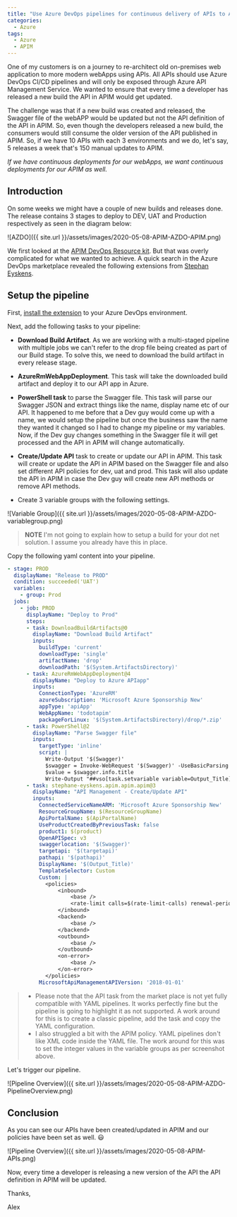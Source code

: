 ```yaml
---
title: "Use Azure DevOps pipelines for continuous delivery of APIs to Azure API Management Service "
categories:
  - Azure
tags:
  - Azure
  - APIM
---
```


One of my customers is on a journey to re-architect old on-premises web application to more modern webApps using APIs. All APIs should use Azure DevOps CI/CD pipelines and will only be exposed through Azure API Management Service. We wanted to ensure that every time a developer has released a new build the API in APIM would get updated.

The challenge was that if a new build was created and released, the Swagger file of the webAPP would be updated but not the API definition of the API in APIM. So, even though the developers released a new build, the consumers would still consume the older version of the API published in APIM. So, if we have 10 APIs with each 3 environments and we do, let's say, 5 releases a week that's 150 manual updates to APIM.

*If we have continuous deployments for our webApps, we want continuous deployments for our APIM as well.*

## Introduction

On some weeks we might have a couple of new builds and releases done. The release contains 3 stages to deploy to DEV, UAT and Production respectively as seen in the diagram below:

![AZDO]({{ site.url }}/assets/images/2020-05-08-APIM-AZDO-APIM.png)

We first looked at the [APIM DevOps Resource kit](https://github.com/Azure/azure-api-management-devops-resource-kit). But that was overly complicated for what we wanted to achieve. A quick search in the Azure DevOps marketplace revealed the following extensions from [Stephan Eyskens](https://marketplace.visualstudio.com/items?itemName=stephane-eyskens.apim).

## Setup the pipeline

First, [install the extension](https://marketplace.visualstudio.com/items?itemName=stephane-eyskens.apim) to your Azure DevOps environment.

Next, add the following tasks to your pipeline:

- **Download Build Artifact**. As we are working with a multi-staged pipeline with multiple jobs we can't refer to the drop file being created as part of our Build stage. To solve this, we need to download the build artifact in every release stage.

- **AzureRmWebAppDeployment**. This task will take the downloaded build artifact and deploy it to our API app in Azure.

- **PowerShell task** to parse the Swagger file. This task will parse our Swagger JSON and extract things like the name, display name etc of our API. It happened to me before that a Dev guy would come up with a name, we would setup the pipeline but once the business saw the name they wanted it changed so I had to change my pipeline or my variables. Now, if the Dev guy changes something in the Swagger file it will get processed and the API in APIM will change automatically.

- **Create/Update API** task to create or update our API in APIM. This task will create or update the API in APIM based on the Swagger file and also set different API policies for dev, uat and prod. This task will also update the API in APIM in case the Dev guy will create new API methods or remove API methods.

- Create 3 variable groups with the following settings.

![Variable Group]({{ site.url }}/assets/images/2020-05-08-APIM-AZDO-variablegroup.png)

> **NOTE**
> I'm not going to explain how to setup a build for your dot net solution. I assume you already have this in place.

Copy the following yaml content into your pipeline.

```yml
- stage: PROD
  displayName: "Release to PROD"
  condition: succeeded('UAT')
  variables:
    - group: Prod
  jobs:
    - job: PROD
      displayName: "Deploy to Prod"
      steps:
      - task: DownloadBuildArtifacts@0
        displayName: "Download Build Artifact"
        inputs:
          buildType: 'current'
          downloadType: 'single'
          artifactName: 'drop'
          downloadPath: '$(System.ArtifactsDirectory)'
      - task: AzureRmWebAppDeployment@4
        displayName: "Deploy to Azure APIapp"
        inputs:
          ConnectionType: 'AzureRM'
          azureSubscription: 'Microsoft Azure Sponsorship New'
          appType: 'apiApp'
          WebAppName: 'todotapim'
          packageForLinux: '$(System.ArtifactsDirectory)/drop/*.zip'
      - task: PowerShell@2
        displayName: "Parse Swagger file"
        inputs:
          targetType: 'inline'
          script: |
            Write-Output '$(Swagger)'
            $swagger = Invoke-WebRequest '$(Swagger)' -UseBasicParsing | convertfrom-json
            $value = $swagger.info.title
            Write-Output "##vso[task.setvariable variable=Output_Title]$value"
      - task: stephane-eyskens.apim.apim.apim@3
        displayName: "API Management - Create/Update API"
        inputs:
          ConnectedServiceNameARM: 'Microsoft Azure Sponsorship New'
          ResourceGroupName: $(ResourceGroupName)
          ApiPortalName: $(ApiPortalName)
          UseProductCreatedByPreviousTask: false
          product1: $(product)
          OpenAPISpec: v3
          swaggerlocation: '$(Swagger)'
          targetapi: '$(targetapi)'
          pathapi: '$(pathapi)'
          DisplayName: '$(Output_Title)'
          TemplateSelector: Custom
          Custom: |
            <policies>
                <inbound>
                    <base />
                    <rate-limit calls=$(rate-limit-calls) renewal-period=$(renewal-period) />
                </inbound>
                <backend>
                    <base />
                </backend>
                <outbound>
                    <base />
                </outbound>
                <on-error>
                    <base />
                </on-error>
            </policies>
          MicrosoftApiManagementAPIVersion: '2018-01-01'
```

> - Please note that the API task from the market place is not yet fully compatible with YAML pipelines. It works perfectly fine but the pipeline is going to highlight it as not supported. A work around for this is to create a classic pipeline, add the task and copy the YAML configuration.
> - I also struggled a bit with the APIM policy. YAML pipelines don't like XML code inside the YAML file. The work around for this was to set the integer values in the variable groups as per screenshot above.

Let's trigger our pipeline.

![Pipeline Overview]({{ site.url }}/assets/images/2020-05-08-APIM-AZDO-PipelineOverview.png)

## Conclusion

As you can see our APIs have been created/updated in APIM and our policies have been set as well. :smiley:

![Pipeline Overview]({{ site.url }}/assets/images/2020-05-08-APIM-APIs.png)

Now, every time a developer is releasing a new version of the API the API definition in APIM will be updated.

Thanks,

Alex
